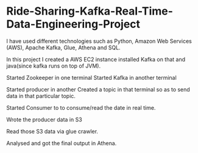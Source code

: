 # Ride-Sharing-Kafka-Real-Time-Data-Engineering-Project
I have used different technologies such as Python, Amazon Web Services (AWS), Apache Kafka, Glue, Athena and SQL.


In this project I created a AWS EC2 instance installed Kafka on that and java(since kafka runs on top of JVM).

Started Zookeeper in one terminal
Started Kafka in another terminal

Started producer in another
Created a topic in that terminal so as to send data in that particular topic.

Started Consumer to to consume/read the date in real time.

Wrote the producer data in S3

Read those S3 data via glue crawler.

Analysed and got the final output in Athena.
